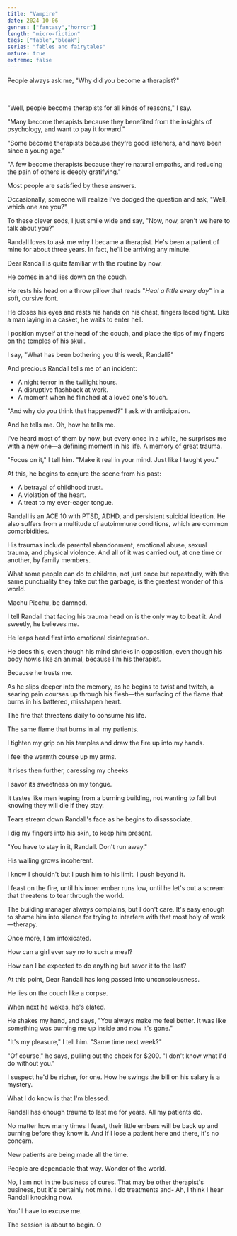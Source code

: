 ```yaml
---
title: "Vampire"
date: 2024-10-06
genres: ["fantasy","horror"]
length: "micro-fiction"
tags: ["fable","bleak"]
series: "fables and fairytales"
mature: true
extreme: false
---
```

People always ask me, "Why did you become a therapist?"

&nbsp;

"Well, people become therapists for all kinds of reasons," I say.

"Many become therapists because they benefited from the insights of psychology, and want to pay it forward."

"Some become therapists because they're good listeners, and have been since a young age."

"A few become therapists because they're natural empaths, and reducing the pain of others is deeply gratifying."

Most people are satisfied by these answers.

Occasionally, someone will realize I've dodged the question and ask, "Well, which one are you?"

To these clever sods, I just smile wide and say, "Now, now, aren't we here to talk about you?"

Randall loves to ask me why I became a therapist. He's been a patient of mine for about three years. In fact, he'll be arriving any minute.

Dear Randall is quite familiar with the routine by now.

He comes in and lies down on the couch.

He rests his head on a throw pillow that reads "*Heal a little every day*" in a soft, cursive font.

He closes his eyes and rests his hands on his chest, fingers laced tight. Like a man laying in a casket, he waits to enter hell.

I position myself at the head of the couch, and place the tips of my fingers on the temples of his skull.

I say, "What has been bothering you this week, Randall?"

And precious Randall tells me of an incident:

- A night terror in the twilight hours.
- A disruptive flashback at work.
- A moment when he flinched at a loved one's touch.

"And why do you think that happened?" I ask with anticipation.

And he tells me. Oh, how he tells me.

I've heard most of them by now, but every once in a while, he surprises me with a new one—a defining moment in his life. A memory of great trauma.

"Focus on it," I tell him. "Make it real in your mind. Just like I taught you."

At this, he begins to conjure the scene from his past:

- A betrayal of childhood trust.
- A violation of the heart.
- A treat to my ever-eager tongue.

Randall is an ACE 10 with PTSD, ADHD, and persistent suicidal ideation. He also suffers from a multitude of autoimmune conditions, which are common comorbidities.

His traumas include parental abandonment, emotional abuse, sexual trauma, and physical violence. And all of it was carried out, at one time or another, by family members.

What some people can do to children, not just once but repeatedly, with the same punctuality they take out the garbage, is the greatest wonder of this world.

Machu Picchu, be damned.

I tell Randall that facing his trauma head on is the only way to beat it. And sweetly, he believes me.

He leaps head first into emotional disintegration.

He does this, even though his mind shrieks in opposition, even though his body howls like an animal, because I'm his therapist.

Because he trusts me.

As he slips deeper into the memory, as he begins to twist and twitch, a searing pain courses up through his flesh—the surfacing of the flame that burns in his battered, misshapen heart.

The fire that threatens daily to consume his life.

The same flame that burns in all my patients.

I tighten my grip on his temples and draw the fire up into my hands.

I feel the warmth course up my arms.

It rises then further, caressing my cheeks

I savor its sweetness on my tongue.

It tastes like men leaping from a burning building, not wanting to fall but knowing they will die if they stay.

Tears stream down Randall's face as he begins to disassociate.

I dig my fingers into his skin, to keep him present.

"You have to stay in it, Randall. Don't run away."

His wailing grows incoherent.

I know I shouldn't but I push him to his limit. I push beyond it.

I feast on the fire, until his inner ember runs low, until he let's out a scream that threatens to tear through the world.

The building manager always complains, but I don't care. It's easy enough to shame him into silence for trying to interfere with that most holy of work—therapy.

Once more, I am intoxicated.

How can a girl ever say no to such a meal?

How can I be expected to do anything but savor it to the last?

At this point, Dear Randall has long passed into unconsciousness.

He lies on the couch like a corpse.

When next he wakes, he's elated.

He shakes my hand, and says, "You always make me feel better. It was like something was burning me up inside and now it's gone."

"It's my pleasure," I tell him. "Same time next week?"

"Of course," he says, pulling out the check for $200. "I don't know what I'd do without you."

I suspect he'd be richer, for one. How he swings the bill on his salary is a mystery.

What I do know is that I'm blessed.

Randall has enough trauma to last me for years. All my patients do.

No matter how many times I feast, their little embers will be back up and burning before they know it. And If I lose a patient here and there, it's no concern.

New patients are being made all the time.

People are dependable that way. Wonder of the world.

No, I am not in the business of cures. That may be other therapist's business, but it's certainly not mine. I do treatments and- Ah, I think I hear Randall knocking now.

You'll have to excuse me.

The session is about to begin. Ω
